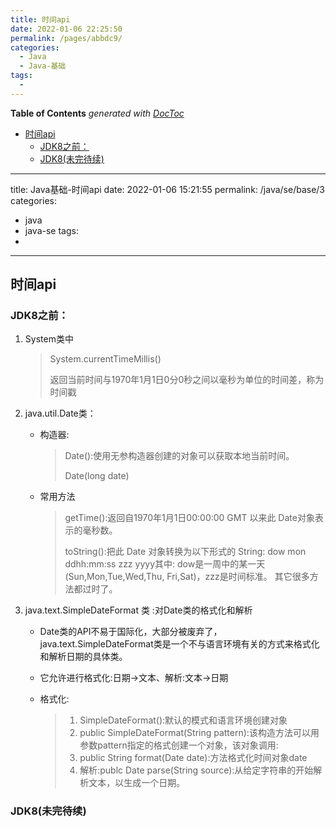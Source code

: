 ```yaml
---
title: 时间api
date: 2022-01-06 22:25:50
permalink: /pages/abbdc9/
categories:
  - Java
  - Java-基础
tags:
  - 
---
```

<!-- START doctoc generated TOC please keep comment here to allow auto update -->
<!-- DON'T EDIT THIS SECTION, INSTEAD RE-RUN doctoc TO UPDATE -->
**Table of Contents**  *generated with [DocToc](https://github.com/thlorenz/doctoc)*

- [时间api](#%E6%97%B6%E9%97%B4api)
  - [JDK8之前：](#jdk8%E4%B9%8B%E5%89%8D)
  - [JDK8(未完待续)](#jdk8%E6%9C%AA%E5%AE%8C%E5%BE%85%E7%BB%AD)

<!-- END doctoc generated TOC please keep comment here to allow auto update -->

---
title: Java基础-时间api
date: 2022-01-06 15:21:55
permalink: /java/se/base/3
categories: 
  - java
  - java-se
tags: 
  - 
---



## 时间api

### JDK8之前：

1. System类中

   > System.currentTimeMillis()
   >
   > 返回当前时间与1970年1月1日0分0秒之间以毫秒为单位的时间差，称为时间戳



2. java.util.Date类：

   - 构造器:

     > Date():使用无参构造器创建的对象可以获取本地当前时间。
     >
     > Date(long date)

   - 常用方法

     >getTime():返回自1970年1月1日00:00:00 GMT 以来此 Date对象表示的毫秒数。
     >
     >toString():把此 Date 对象转换为以下形式的 String: dow mon ddhh:mm:ss zzz yyyy其中: dow是一周中的某一天(Sun,Mon,Tue,Wed,Thu, Fri,Sat)，zzz是时间标准。
     >其它很多方法都过时了。

3. java.text.SimpleDateFormat 类 :对Date类的格式化和解析

   - Date类的API不易于国际化，大部分被废弃了，java.text.SimpleDateFormat类是一个不与语言环境有关的方式来格式化和解析日期的具体类。

   - 它允许进行格式化:日期→文本、解析:文本→日期

   - 格式化:

     >1. SimpleDateFormat():默认的模式和语言环境创建对象
     >2. public SimpleDateFormat(String pattern):该构造方法可以用参数pattern指定的格式创建一个对象，该对象调用:
     >3. public String format(Date date):方法格式化时间对象date
     >4. 解析:publc Date parse(String source):从给定字符串的开始解析文本，以生成一个日期。

     

### JDK8(未完待续)
